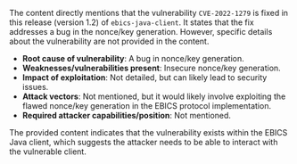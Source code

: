 The content directly mentions that the vulnerability `CVE-2022-1279` is fixed in this release (version 1.2) of `ebics-java-client`. It states that the fix addresses a bug in the nonce/key generation. However, specific details about the vulnerability are not provided in the content.

- **Root cause of vulnerability**: A bug in nonce/key generation.
- **Weaknesses/vulnerabilities present**: Insecure nonce/key generation.
- **Impact of exploitation**: Not detailed, but can likely lead to security issues.
- **Attack vectors**: Not mentioned, but it would likely involve exploiting the flawed nonce/key generation in the EBICS protocol implementation.
- **Required attacker capabilities/position**: Not mentioned.

The provided content indicates that the vulnerability exists within the EBICS Java client, which suggests the attacker needs to be able to interact with the vulnerable client.